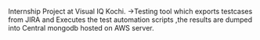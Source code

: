 Internship Project at Visual IQ Kochi.
->Testing tool which exports testcases from JIRA and Executes the test automation scripts ,the results are dumped into Central mongodb hosted on AWS server.
